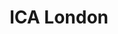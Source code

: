 ---
title: ICA London
ongoing: false
years: 2018–2019
links:
  - www: https://ica.art/
description: while at O-R-G, i worked on the design of the website for the ICA in london.
---